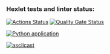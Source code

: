 ### Hexlet tests and linter status:
[![Actions Status](https://github.com/pilgrim-nord/python-project-50/actions/workflows/hexlet-check.yml/badge.svg)](https://github.com/pilgrim-nord/python-project-50/actions) 
[![Quality Gate Status](https://sonarcloud.io/api/project_badges/measure?project=pilgrim-nord_python-project-50&metric=alert_status)](https://sonarcloud.io/summary/new_code?id=pilgrim-nord_python-project-50) 

[//]: # ([![Coverage]&#40;https://sonarcloud.io/api/project_badges/measure?project=pilgrim-nord_python-project-50&metric=coverage&#41;]&#40;https://sonarcloud.io/summary/new_code?id=pilgrim-nord_python-project-50&#41; )
[![Python application](https://github.com/pilgrim-nord/python-project-50/actions/workflows/python-app.yml/badge.svg)](https://github.com/pilgrim-nord/python-project-50/actions/workflows/python-app.yml)





[![asciicast](https://asciinema.org/a/9ibRpiRBHvLsI3YGGR1TKiFcv.svg)](https://asciinema.org/a/9ibRpiRBHvLsI3YGGR1TKiFcv)

